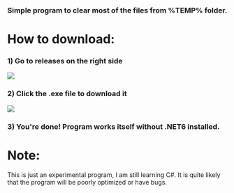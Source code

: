 ### Simple program to clear most of the files from %TEMP% folder.

# How to download: 

### 1) Go to releases on the right side
<img src="https://i.imgur.com/pQtZkia.png">

### 2) Click the .exe file to download it
<img src="https://i.imgur.com/v3HGCUc.png">

### 3) You're done! Program works itself without .NET6 installed.

# Note:
This is just an experimental program, I am still learning C#. It is quite likely that the program will be poorly optimized or have bugs. 
